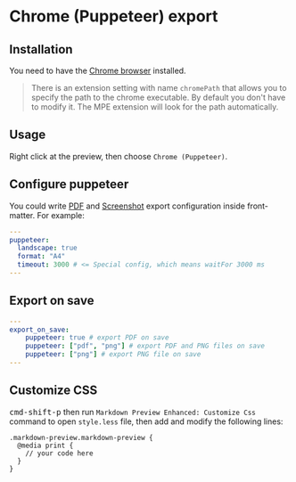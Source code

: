 # Chrome (Puppeteer) export

## Installation

You need to have the [Chrome browser](https://www.google.com/chrome/) installed.

> There is an extension setting with name `chromePath` that allows you to specify the path to the chrome executable. By default you don't have to modify it. The MPE extension will look for the path automatically.

## Usage

Right click at the preview, then choose `Chrome (Puppeteer)`.

## Configure puppeteer

You could write [PDF](https://github.com/GoogleChrome/puppeteer/blob/v1.9.0/docs/api.md#pagepdfoptions) and [Screenshot](https://github.com/GoogleChrome/puppeteer/blob/v1.9.0/docs/api.md#pagescreenshotoptions) export configuration inside front-matter. For example:

```yaml
---
puppeteer:
  landscape: true
  format: "A4"
  timeout: 3000 # <= Special config, which means waitFor 3000 ms
---

```

## Export on save

```yaml
---
export_on_save:
    puppeteer: true # export PDF on save
    puppeteer: ["pdf", "png"] # export PDF and PNG files on save
    puppeteer: ["png"] # export PNG file on save
---
```

## Customize CSS

<kbd>cmd-shift-p</kbd> then run `Markdown Preview Enhanced: Customize Css` command to open `style.less` file, then add and modify the following lines:

```less
.markdown-preview.markdown-preview {
  @media print {
    // your code here
  }
}
```
